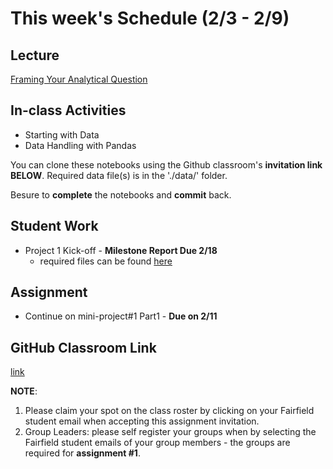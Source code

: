 # This week's Schedule (2/3 - 2/9)

## Lecture
[Framing Your Analytical Question](https://docs.google.com/presentation/d/1vFsM5UUc4jFdXUBF7KYceQopt_0IHa8rgX-8Q_E54i4/edit?usp=sharing)

## In-class Activities
+ Starting with Data
+ Data Handling with Pandas

You can clone these notebooks using the Github classroom's __invitation link BELOW__.
Required data file(s) is in the './data/' folder.

Besure to __complete__ the notebooks and __commit__ back.

## Student Work
+ Project 1 Kick-off - __Milestone Report Due 2/18__
  + required files can be found [here](https://github.com/fairfield-university-ba545/2019-Competition1)

## Assignment
+ Continue on mini-project#1 Part1  - __Due on 2/11__

## GitHub Classroom Link
[link](https://classroom.github.com/a/WhAB3CLe)

__NOTE__: 
1. Please claim your spot on the class roster by clicking on your Fairfield student email when accepting this assignment invitation.
2. Group Leaders: please self register your groups when by selecting the Fairfield student emails of your group members - the groups are required for __assignment #1__.

